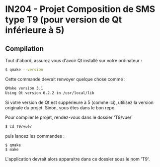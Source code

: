 # IN204 - Projet Composition de SMS type T9 (pour version de Qt inférieure à 5)

## Compilation

Tout d'abord, assurez vous d'avoir Qt installé sur votre ordinateur :

```bash
$ qmake --version
```

Cette commande devrait renvoyer quelque chose comme :

```bash
QMake version 3.1
Using Qt version 6.2.2 in /usr/local/lib
```

Si votre version de Qt est suppérieure à 5 (comme ici), utilisez la version originale du projet. Sinon, vous êtes dans le bon repo.


Pour compiler le projet, rendez-vous dans le dossier 'T9/vue/'

```bash
$ cd T9/vue/
```

puis lancez les commandes :

```bash
$ qmake
$ make
```

L'application devrait alors apparaitre dans ce dossier sous le nom 'T9'.
